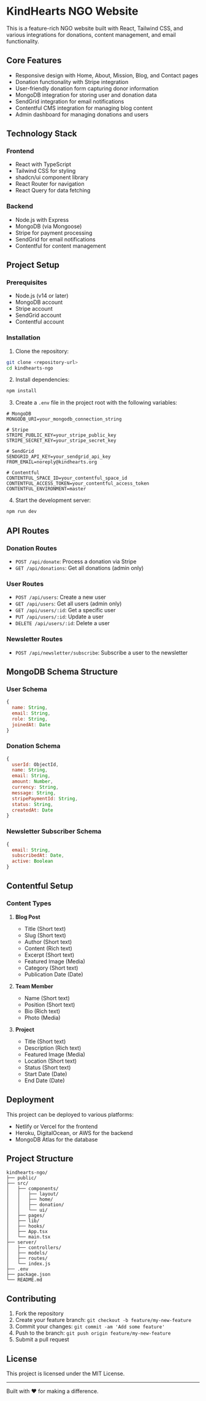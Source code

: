 
# KindHearts NGO Website

This is a feature-rich NGO website built with React, Tailwind CSS, and various integrations for donations, content management, and email functionality.

## Core Features

- Responsive design with Home, About, Mission, Blog, and Contact pages
- Donation functionality with Stripe integration
- User-friendly donation form capturing donor information
- MongoDB integration for storing user and donation data
- SendGrid integration for email notifications
- Contentful CMS integration for managing blog content
- Admin dashboard for managing donations and users

## Technology Stack

### Frontend
- React with TypeScript
- Tailwind CSS for styling
- shadcn/ui component library
- React Router for navigation
- React Query for data fetching

### Backend
- Node.js with Express
- MongoDB (via Mongoose)
- Stripe for payment processing
- SendGrid for email notifications
- Contentful for content management

## Project Setup

### Prerequisites

- Node.js (v14 or later)
- MongoDB account
- Stripe account
- SendGrid account
- Contentful account

### Installation

1. Clone the repository:

```sh
git clone <repository-url>
cd kindhearts-ngo
```

2. Install dependencies:

```sh
npm install
```

3. Create a `.env` file in the project root with the following variables:

```
# MongoDB
MONGODB_URI=your_mongodb_connection_string

# Stripe
STRIPE_PUBLIC_KEY=your_stripe_public_key
STRIPE_SECRET_KEY=your_stripe_secret_key

# SendGrid
SENDGRID_API_KEY=your_sendgrid_api_key
FROM_EMAIL=noreply@kindhearts.org

# Contentful
CONTENTFUL_SPACE_ID=your_contentful_space_id
CONTENTFUL_ACCESS_TOKEN=your_contentful_access_token
CONTENTFUL_ENVIRONMENT=master
```

4. Start the development server:

```sh
npm run dev
```

## API Routes

### Donation Routes

- `POST /api/donate`: Process a donation via Stripe
- `GET /api/donations`: Get all donations (admin only)

### User Routes

- `POST /api/users`: Create a new user
- `GET /api/users`: Get all users (admin only)
- `GET /api/users/:id`: Get a specific user
- `PUT /api/users/:id`: Update a user
- `DELETE /api/users/:id`: Delete a user

### Newsletter Routes

- `POST /api/newsletter/subscribe`: Subscribe a user to the newsletter

## MongoDB Schema Structure

### User Schema

```javascript
{
  name: String,
  email: String,
  role: String,
  joinedAt: Date
}
```

### Donation Schema

```javascript
{
  userId: ObjectId,
  name: String,
  email: String,
  amount: Number,
  currency: String,
  message: String,
  stripePaymentId: String,
  status: String,
  createdAt: Date
}
```

### Newsletter Subscriber Schema

```javascript
{
  email: String,
  subscribedAt: Date,
  active: Boolean
}
```

## Contentful Setup

### Content Types

1. **Blog Post**
   - Title (Short text)
   - Slug (Short text)
   - Author (Short text)
   - Content (Rich text)
   - Excerpt (Short text)
   - Featured Image (Media)
   - Category (Short text)
   - Publication Date (Date)

2. **Team Member**
   - Name (Short text)
   - Position (Short text)
   - Bio (Rich text)
   - Photo (Media)

3. **Project**
   - Title (Short text)
   - Description (Rich text)
   - Featured Image (Media)
   - Location (Short text)
   - Status (Short text)
   - Start Date (Date)
   - End Date (Date)

## Deployment

This project can be deployed to various platforms:

- Netlify or Vercel for the frontend
- Heroku, DigitalOcean, or AWS for the backend
- MongoDB Atlas for the database

## Project Structure

```
kindhearts-ngo/
├── public/
├── src/
│   ├── components/
│   │   ├── layout/
│   │   ├── home/
│   │   ├── donation/
│   │   └── ui/
│   ├── pages/
│   ├── lib/
│   ├── hooks/
│   ├── App.tsx
│   └── main.tsx
├── server/
│   ├── controllers/
│   ├── models/
│   ├── routes/
│   └── index.js
├── .env
├── package.json
└── README.md
```

## Contributing

1. Fork the repository
2. Create your feature branch: `git checkout -b feature/my-new-feature`
3. Commit your changes: `git commit -am 'Add some feature'`
4. Push to the branch: `git push origin feature/my-new-feature`
5. Submit a pull request

## License

This project is licensed under the MIT License.

---

Built with ❤️ for making a difference.
